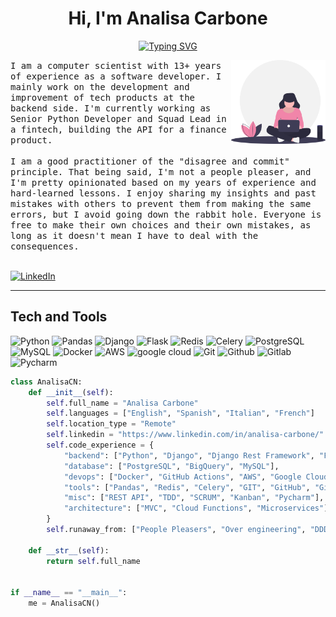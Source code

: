 <h1 align="center">
Hi, I'm Analisa Carbone
</h1>
<p align="center">
<a href="https://git.io/typing-svg"><img src="https://readme-typing-svg.herokuapp.com?font=Raleway&size=24&duration=3000&pause=1000&color=F185A9&center=true&vCenter=true&width=435&lines=Computer+Scientist;Backend+Engineer;Python+Developer" alt="Typing SVG" /></a>
</p>
<img  width="30%" align="right" alt="GIF" src="https://github.com/analisacn/analisacn/blob/main/resources/undraw_voice_interface_eckp.svg?raw=true"/>


<samp width="65%">
I am a computer scientist with 13+ years of experience as a software developer. I mainly work on the development and improvement of tech products  at the backend side. I'm currently working as Senior Python Developer and Squad Lead in a fintech, building the API for a finance product.
</br>
</br>
I am a good practitioner of the "disagree and commit" principle. That being said, I'm not a people pleaser, and I'm pretty opinionated based on my years of experience and hard-learned lessons. I enjoy sharing my insights and past mistakes with others to prevent them from making the same errors, but I avoid going down the rabbit hole. Everyone is free to make their own choices and their own mistakes, as long as it doesn't mean I have to deal with the consequences.
</br>
</br>
</samp>

[![LinkedIn](https://img.shields.io/badge/LinkedIn-%230077B5.svg)](https://www.linkedin.com/in/analisa-carbone/)


------
## Tech and Tools

<img src="https://img.shields.io/badge/-Python-05122A?style=flat&logo=python" alt="Python"/> <img src="https://img.shields.io/badge/-Pandas-05122A?style=flat&logo=pandas" alt="Pandas"/> 
<img src="https://img.shields.io/badge/-Django-05122A?style=flat&logo=django" alt="Django"/>
<img src="https://img.shields.io/badge/-Flask-05122A?style=flat&logo=flask" alt="Flask"/>
<img src="https://img.shields.io/badge/-Redis-05122A?style=flat&logo=Redis" alt="Redis"/>
<img src="https://img.shields.io/badge/-Celery-05122A?style=flat&logo=celery" alt="Celery"/>
<img src="https://img.shields.io/badge/PostgreSQL-05122A?style=flat&logo=PostgreSQL" alt="PostgreSQL">
<img src="https://img.shields.io/badge/-MySQL-05122A?style=flat&logo=MySQL" alt="MySQL">
<img src="https://img.shields.io/badge/-Docker-05122A?style=flat&logo=docker" alt="Docker">
<img src="https://img.shields.io/badge/-AWS-05122A?style=flat&logo=Amazon%20AWS" alt="AWS">
<img src="https://img.shields.io/badge/-Google Clod-05122A?style=flat&logo=Google%20Cloud" alt="google cloud">
<img src="https://img.shields.io/badge/-Git-05122A?style=flat&logo=git" alt="Git"/> 
<img src="https://img.shields.io/badge/-Github-05122A?style=flat&logo=github" alt="Github"/> 
<img src="https://img.shields.io/badge/-Gitlab-05122A?style=flat&logo=gitlab" alt="Gitlab"/> 
<img src="https://img.shields.io/badge/-PyCharm-05122A?style=flat&logo=pycharm" alt="Pycharm"/> 
</br>

```python
class AnalisaCN:
    def __init__(self):
        self.full_name = "Analisa Carbone"
        self.languages = ["English", "Spanish", "Italian", "French"]
        self.location_type = "Remote"
        self.linkedin = "https://www.linkedin.com/in/analisa-carbone/"
        self.code_experience = {
            "backend": ["Python", "Django", "Django Rest Framework", "Flask"],
            "database": ["PostgreSQL", "BigQuery", "MySQL"],
            "devops": ["Docker", "GitHub Actions", "AWS", "Google Cloud"],
            "tools": ["Pandas", "Redis", "Celery", "GIT", "GitHub", "GitLab"],
            "misc": ["REST API", "TDD", "SCRUM", "Kanban", "Pycharm"],
            "architecture": ["MVC", "Cloud Functions", "Microservices"],
        }
        self.runaway_from: ["People Pleasers", "Over engineering", "DDD", "Clean Code"]

    def __str__(self):
        return self.full_name


if __name__ == "__main__":
    me = AnalisaCN()
```
